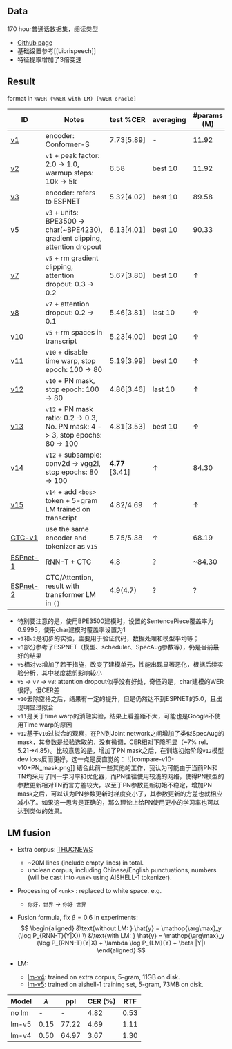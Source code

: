 ## Data
170 hour普通话数据集，阅读类型

- [Github page](https://github.com/maxwellzh/Transducer-dev/tree/main/egs/aishell)
- 基础设置参考[[Librispeech]]
- 特征提取增加了3倍变速

## Result

format in `%WER (%WER with LM) [%WER oracle]`

| ID                                                                                                                                                | Notes                                                                          | test %CER         | averaging | \#params (M) |
| ------------------------------------------------------------------------------------------------------------------------------------------------- | ------------------------------------------------------------------------------ | ----------------- | --------- | ------------ |
| [v1](https://github.com/maxwellzh/Transducer-dev/tree/main/egs/aishell/exp/rnnt-v1)                                                               | encoder: Conformer-S                                                           | 7.73\[5.89\]      | -         | 11.92        |
| [v2](https://github.com/maxwellzh/Transducer-dev/tree/main/egs/aishell/exp/rnnt-v2)                                                               | `v1` + peak factor\: 2.0 -> 1.0, warmup steps\: 10k -> 5k                      | 6.58              | best 10   | 11.92        |
| [v3](https://github.com/maxwellzh/Transducer-dev/tree/main/egs/aishell/exp/rnnt-v3)                                                               | encoder: refers to ESPNET                                                      | 5.32\[4.02\]      | best 10   | 89.58        |
| [v5](https://github.com/maxwellzh/Transducer-dev/tree/main/egs/aishell/exp/rnnt-v5)                                                               | `v3` + units\: BPE3500 -> char(~BPE4230), gradient clipping, attention dropout | 6.13\[4.01\]      | best 10   | 90.33        |
| [v7](https://github.com/maxwellzh/Transducer-dev/tree/main/egs/aishell/exp/rnnt-v7)                                                               | `v5` + rm gradient clipping, attention dropout\: 0.3 -> 0.2                    | 5.67\[3.80\]      | best 10   | ↑            |
| [v8](https://github.com/maxwellzh/Transducer-dev/tree/main/egs/aishell/exp/rnnt-v8)                                                               | `v7` + attention dropout\: 0.2 -> 0.1                                          | 5.46\[3.81\]      | last 10   | ↑            |
| [v10](https://github.com/maxwellzh/Transducer-dev/tree/main/egs/aishell/exp/rnnt-v10)                                                             | `v5` + rm spaces in transcript                                                 | 5.23\[4.00\]      | best 10   | ↑            |
| [v11](https://github.com/maxwellzh/Transducer-dev/tree/main/egs/aishell/exp/rnnt-v11)                                                             | `v10` + disable time warp, stop epoch\: 100 -> 80                              | 5.19\[3.99\]      | best 10   | ↑            |
| [v12](https://github.com/maxwellzh/Transducer-dev/tree/main/egs/aishell/exp/rnnt-v12)                                                             | `v10` + PN mask, stop epoch\: 100 -> 80                                        | 4.86\[3.46\]      | last 10   | ↑            |
| [v13](https://github.com/maxwellzh/Transducer-dev/tree/main/egs/aishell/exp/rnnt-v13)                                                             | `v12` + PN mask ratio: 0.2 -> 0.3, No. PN mask: 4 -> 3, stop epochs: 80 -> 100 | 4.81\[3.53\]      | best 10   | ↑            |
| [v14](https://github.com/maxwellzh/Transducer-dev/tree/main/egs/aishell/exp/rnnt-v14)                                                             | `v12` + subsample: conv2d -> vgg2l, stop epochs: 80 -> 100                     | **4.77** \[3.41\] | ↑         | 84.30        |
| [v15](https://github.com/maxwellzh/Transducer-dev/tree/main/egs/aishell/exp/rnnt-v15)                                                             | `v14` + add `<bos>` token + 5-gram LM trained on transcript                    | 4.82/4.69         | ↑         | ↑            |
| [CTC-v1](https://github.com/maxwellzh/Transducer-dev/tree/main/egs/aishell/exp/ctc-v1)                                                            | use the same encoder and tokenizer as `v15`                                    | 5.75/5.38         | ↑         | 68.19        |
| [ESPnet-1](https://github.com/espnet/espnet/blob/master/egs/aishell/asr1/RESULTS.md#conformer-transducer-with-auxiliary-task-ctc-weight--05)      | RNN-T + CTC                                                                    | 4.8               | ?         | ~84.30       |
| [ESPnet-2](https://github.com/espnet/espnet/tree/master/egs2/aishell/asr1#conformer--specaug--speed-perturbation-featsraw-n_fft512-hop_length128) | CTC/Attention, result with transformer LM in `()`                              | 4.9(4.7)          | ?         | ?            |

- 特别要注意的是，使用BPE3500建模时，设置的SentencePiece覆盖率为0.9995，使用char建模时覆盖率设置为1
- `v1`和`v2`是初步的实验，主要用于验证代码，数据处理和模型平均等；
- `v3`部分参考了ESPNET（模型、scheduler、SpecAug参数等），~~仍是当前最好的结果~~
- `v5`相对`v3`增加了若干措施，改变了建模单元，性能出现显著恶化，根据后续实验分析，其中梯度裁剪影响较小
- `v5` -> `v7` -> `v8`: attention dropout似乎没有好处，奇怪的是，char建模的WER很好，但CER差
- `v10`去除空格之后，结果有一定的提升，但是仍然达不到ESPNET的5.0，且出现明显过拟合
- `v11`是关于time warp的消融实验，结果上看差距不大，可能也是Google不使用Time warp的原因
- `v12`基于`v10`过拟合的观察，在PN到Joint network之间增加了类似SpecAug的mask，其参数是经验选取的，没有微调，CER相对下降明显（~7% rel，5.21->4.85）。比较意思的是，增加了PN mask之后，在训练初始阶段`v12`模型dev loss反而更好，这一点是反直觉的：
   ![[compare-v10-v10+PN_mask.png]]
   结合此前一些其他的工作，我认为可能由于当前PN和TN均采用了同一学习率和优化器，而PN往往使用较浅的网络，使得PN模型的参数更新相对TN而言方差较大，以至于PN参数更新初始不稳定，增加PN mask之后，可以认为PN参数更新时梯度变小了，其参数更新的方差也就相应减小了。如果这一思考是正确的，那么理论上给PN使用更小的学习率也可以达到类似的效果。
   
## LM fusion
- Extra corpus: [THUCNEWS](http://thuctc.thunlp.org/#%E8%8E%B7%E5%8F%96%E9%93%BE%E6%8E%A5)
	- ~20M lines (include empty lines) in total.
	- unclean corpus, including Chinese/English punctuations, numbers (will be cast into `<unk>` using AISHELL-1 tokenizer).

- Processing of `<unk>`	: replaced to white space. e.g.
	- `你好，世界` -> `你好 世界`

- Fusion formula, fix $\beta=0.6$ in experiments:
$$
\begin{aligned}
&\text{without LM: } \hat{y} = \mathop{\arg\max}_y (\log P_{RNN-T}(Y|X)) \\
&\text{with LM: } \hat{y} = \mathop{\arg\max}_y (\log P_{RNN-T}(Y|X) + \lambda \log P_{LM}(Y) + \beta |Y|)
\end{aligned}
$$

- LM:
	- [lm-v4](https://github.com/maxwellzh/Transducer-dev/tree/main/egs/aishell/exp/lm-v4): trained on extra corpus, 5-gram, 11GB on disk.
	- [lm-v5](https://github.com/maxwellzh/Transducer-dev/tree/main/egs/aishell/exp/lm-v5): trained on aishell-1 training set, 5-gram, 73MB on disk.

| Model | $\lambda$ | ppl   | CER (%) | RTF  |
| ----- | --------- | ----- | ------- | ---- |
| no lm | -         | -     | 4.82    | 0.53 |
| lm-v5 | 0.15      | 77.22 | 4.69    | 1.11 |
| lm-v4 | 0.50      | 64.97 | 3.67    | 1.30 |
